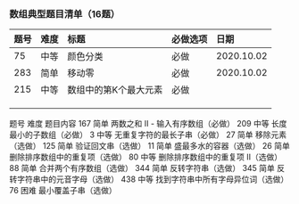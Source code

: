 


###  数组典型题目清单（16题）
| 题号 | 难度 | 标题               | 必做选项 | 日期        |
|:----|:-----|:------------------|:-------|:-----------|
| 75  | 中等 | 颜色分类            | 必做    | 2020.10.02 |
| 283 | 简单 | 移动零              | 必做    | 2020.10.02 |
| 215 | 中等 | 数组中的第K个最大元素 | 必做     |            |
|     |      |                   |        |            |
|     |      |                   |        |            |
|     |      |                   |        |            |



题号 难度 题目内容
167   简单   两数之和 II - 输入有序数组（必做）
209  中等   长度最小的子数组（必做）
3       中等  无重复字符的最长子串（必做）
27     简单   移除元素（选做）
125   简单    验证回文串（选做）
11      简单    盛最多水的容器（选做）
26     简单    删除排序数组中的重复项（选做）
80     中等    删除排序数组中的重复项 II（选做）
88     简单    合并两个有序数组（选做）
344   简单   反转字符串（选做）
345   简单    反转字符串中的元音字母（选做）
438   中等   找到字符串中所有字母异位词（选做）
76      困难  最小覆盖子串（选做）


